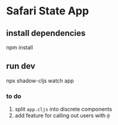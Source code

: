 # Safari State App

## install dependencies
npm install

## run dev
npx shadow-cljs watch app

### to do
1) split `app.cljs` into discrete components
2) add feature for calling out users with `@`
